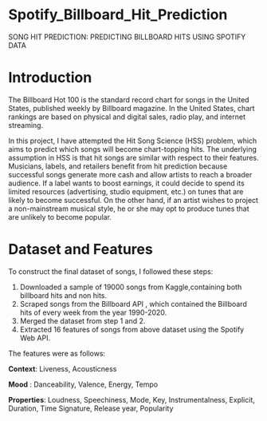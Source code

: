 # Spotify_Billboard_Hit_Prediction
SONG HIT PREDICTION: PREDICTING BILLBOARD HITS USING SPOTIFY DATA
# Introduction
The Billboard Hot 100 is the standard record chart for songs in the United States, published weekly by Billboard magazine. In the United States, chart rankings are based on physical and digital sales, radio play, and internet streaming.

In this project, I have attempted the Hit Song Science (HSS) problem, which aims to predict which songs
will become chart-topping hits. The underlying assumption
in HSS is that hit songs are similar with respect to their features. 
Musicians, labels, and retailers benefit from hit prediction because successful songs generate more cash and allow artists to reach a broader audience. If a label wants to boost earnings, it could decide to spend its limited resources (advertising, studio equipment, etc.) on tunes that are likely to become successful. On the other hand, if an artist wishes to project a non-mainstream musical style, he or she may opt to produce tunes that are unlikely to become popular.
# Dataset and Features
To construct the final dataset of songs, I followed these steps:
1) Downloaded a sample of 19000 songs from Kaggle,containing both billboard hits and non hits.
2) Scraped songs from the Billboard API , which contained the Billboard hits of every week from the year 1990-2020.
3) Merged the dataset from step 1 and 2.
4) Extracted 16 features of songs from above dataset using the Spotify Web API.

The features were as follows:

**Context**: Liveness, Acousticness

**Mood** : Danceability, Valence, Energy, Tempo

**Properties**: Loudness, Speechiness, Mode, Key, Instrumentalness, Explicit, Duration, Time Signature, Release year, Popularity



